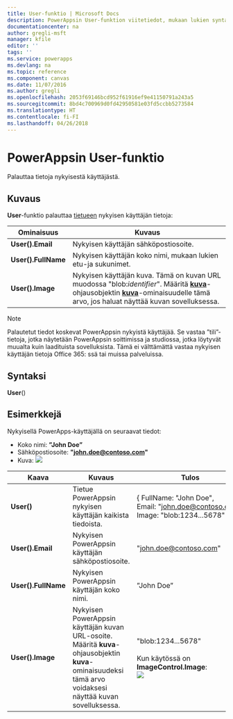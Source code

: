 ```yaml
---
title: User-funktio | Microsoft Docs
description: PowerAppsin User-funktion viitetiedot, mukaan lukien syntaksi
documentationcenter: na
author: gregli-msft
manager: kfile
editor: ''
tags: ''
ms.service: powerapps
ms.devlang: na
ms.topic: reference
ms.component: canvas
ms.date: 11/07/2016
ms.author: gregli
ms.openlocfilehash: 2053f69146bcd952f61916ef9e41150791a243a5
ms.sourcegitcommit: 8bd4c700969d0fd42950581e03fd5ccbb5273584
ms.translationtype: HT
ms.contentlocale: fi-FI
ms.lasthandoff: 04/26/2018
---
```

# <a name="user-function-in-powerapps"></a>PowerAppsin User-funktio
Palauttaa tietoja nykyisestä käyttäjästä.

## <a name="description"></a>Kuvaus
**User**-funktio palauttaa [tietueen](../working-with-tables.md#records) nykyisen käyttäjän tietoja:

| Ominaisuus | Kuvaus |
| --- | --- |
| **User().Email** |Nykyisen käyttäjän sähköpostiosoite. |
| **User().FullName** |Nykyisen käyttäjän koko nimi, mukaan lukien etu-ja sukunimet. |
| **User().Image** |Nykyisen käyttäjän kuva. Tämä on kuvan URL muodossa "blob:*identifier*". Määritä **[kuva](../controls/control-image.md)**-ohjausobjektin **[kuva](../controls/properties-visual.md)**-ominaisuudelle tämä arvo, jos haluat näyttää kuvan sovelluksessa. |

> [!NOTE]
> Palautetut tiedot koskevat PowerAppsin nykyistä käyttäjää.  Se vastaa ”tili”-tietoja, jotka näytetään PowerAppsin soittimissa ja studiossa, jotka löytyvät muualta kuin laadituista sovelluksista.  Tämä ei välttämättä vastaa nykyisen käyttäjän tietoja Office 365: ssä tai muissa palveluissa.

## <a name="syntax"></a>Syntaksi
**User**()

## <a name="examples"></a>Esimerkkejä
Nykyisellä PowerApps-käyttäjällä on seuraavat tiedot:

* Koko nimi: **”John Doe”**
* Sähköpostiosoite: **"john.doe@contoso.com"**
* Kuva: ![](media/function-user/john-doe-picture.png) 

| Kaava | Kuvaus | Tulos |
| --- | --- | --- |
| **User()** |Tietue PowerAppsin nykyisen käyttäjän kaikista tiedoista. |{ FullName:&nbsp;"John Doe", Email:&nbsp;"john.doe@contoso.com", Image:&nbsp;"blob:1234...5678" } |
| **User().Email** |Nykyisen PowerAppsin käyttäjän sähköpostiosoite. |"john.doe@contoso.com" |
| **User().FullName** |Nykyisen PowerAppsin käyttäjän koko nimi. |”John Doe” |
| **User().Image** |Nykyisen PowerAppsin käyttäjän kuvan URL-osoite.  Määritä **kuva**-ohjausobjektin **kuva**-ominaisuudeksi tämä arvo voidaksesi näyttää kuvan sovelluksessa. |"blob:1234...5678"<br><br>Kun käytössä on **ImageControl.Image**:<br>![](media/function-user/john-doe-picture.png) |

